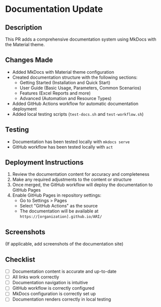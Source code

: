 # Documentation Update

## Description

This PR adds a comprehensive documentation system using MkDocs with the Material theme.

## Changes Made

- Added MkDocs with Material theme configuration
- Created documentation structure with the following sections:
  - Getting Started (Installation and Quick Start)
  - User Guide (Basic Usage, Parameters, Common Scenarios)
  - Features (Excel Reports and more)
  - Advanced (Automation and Resource Types)
- Added GitHub Actions workflow for automatic documentation deployment
- Added local testing scripts (`test-docs.sh` and `test-workflow.sh`)

## Testing

- Documentation has been tested locally with `mkdocs serve`
- GitHub workflow has been tested locally with `act`

## Deployment Instructions

1. Review the documentation content for accuracy and completeness
2. Make any required adjustments to the content or structure
3. Once merged, the GitHub workflow will deploy the documentation to GitHub Pages
4. Enable GitHub Pages in repository settings:
   - Go to Settings > Pages
   - Select "GitHub Actions" as the source
   - The documentation will be available at `https://[organization].github.io/ARI/`

## Screenshots

(If applicable, add screenshots of the documentation site)

## Checklist

- [ ] Documentation content is accurate and up-to-date
- [ ] All links work correctly
- [ ] Documentation navigation is intuitive
- [ ] GitHub workflow is correctly configured
- [ ] MkDocs configuration is correctly set up
- [ ] Documentation renders correctly in local testing 